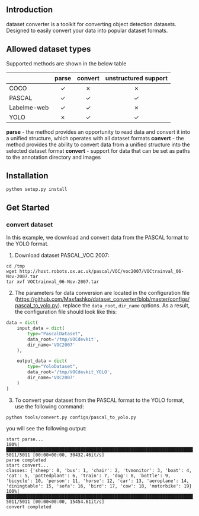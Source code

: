 ## Introduction

dataset converter is a toolkit for converting object detection datasets. Designed to easily convert your data into popular dataset formats.


## Allowed dataset types

Supported methods are shown in the below table

|                    | parse  | convert | unstructured support |
|--------------------|:------:|:-------:|:--------------------:|
| COCO               | ✓      | ✗       | ✗                    |
| PASCAL             | ✓      | ✓       | ✓                    |
| Labelme-web        | ✓      | ✓       | ✗                    |
| YOLO               | ✗      | ✓       | ✓                    |

**parse** - the method provides an opportunity to read data and convert it into a unified structure, which operates with all dataset formats
**convert** - the method provides the ability to convert data from a unified structure into the selected dataset format
**convert** - support for data that can be set as paths to the annotation directory and images


## Installation

`python setup.py install`

## Get Started

### convert dataset
In this example, we download and convert data from the PASCAL format to the YOLO format.

1) Download dataset PASCAL_VOC 2007:

```shell
cd /tmp
wget http://host.robots.ox.ac.uk/pascal/VOC/voc2007/VOCtrainval_06-Nov-2007.tar
tar xvf VOCtrainval_06-Nov-2007.tar
```

2) The parameters for data conversion are located in the configuration file (https://github.com/Maxfashko/dataset_converter/blob/master/configs/pascal_to_yolo.py). replace the `data_root`, `dir_name` options. As a result, the configuration file should look like this:

```python
data = dict(
    input_data = dict(
        type="PascalDataset",
        data_root='/tmp/VOCdevkit',
        dir_name='VOC2007'
    ),

    output_data = dict(
        type="YoloDataset",
        data_root='/tmp/VOCdevkit_YOLO',
        dir_name='VOC2007'
    )
)
```

3) To convert your dataset from the PASCAL format to the YOLO format, use the following command:

```shell
python tools/convert.py configs/pascal_to_yolo.py
```

you will see the following output:

```shell
start parse...
100%|████████████████████████████████████████████████████████████████████████████████████████████| 5011/5011 [00:00<00:00, 30432.46it/s]
parse completed
start convert...
classes: {'sheep': 0, 'bus': 1, 'chair': 2, 'tvmonitor': 3, 'boat': 4, 'cat': 5, 'pottedplant': 6, 'train': 7, 'dog': 8, 'bottle': 9, 'bicycle': 10, 'person': 11, 'horse': 12, 'car': 13, 'aeroplane': 14, 'diningtable': 15, 'sofa': 16, 'bird': 17, 'cow': 18, 'motorbike': 19}
100%|█████████████████████████████████████████████████████████████████████████████████████████████| 5011/5011 [00:00<00:00, 15454.61it/s]
convert completed
```


